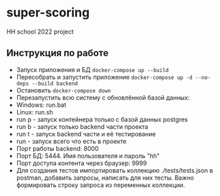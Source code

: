 # super-scoring
HH school 2022 project
## Инструкция по работе
* Запуск приложения и БД `docker-compose up --build`
* Пересобрать и запустить приложение `docker-compose up -d --no-deps --build backend`
* Остановить `docker-compose down`
* Перезапустить всю систему с обновлённой базой данных: 
* Windows:  run.bat
* Linux:  run.sh
* run p  -  запуск контейнера только с базой данных postgres
* run b  -  запуск только backend части проекта
* run t  -  запуск backend части и её тестирование
* run    -  запуск всего что есть в проекте
* Порт работы backend: 8000
* Порт БД: 5444. Имя пользователя и пароль "hh"
* Порт доступа контента через браузер: 9999
* Для создания тестов импортировать коллекцию ./tests/tests.json
      в postman, добавить запросы, написать для них тесты.
      Важно формировать строку запроса из переменных коллекции.

